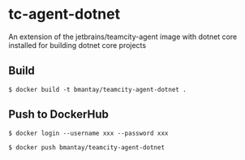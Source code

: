 # tc-agent-dotnet

An extension of the jetbrains/teamcity-agent image with dotnet core installed for building dotnet core projects

## Build

`$ docker build -t bmantay/teamcity-agent-dotnet .`

## Push to DockerHub

`$ docker login --username xxx --password xxx`

`$ docker push bmantay/teamcity-agent-dotnet`